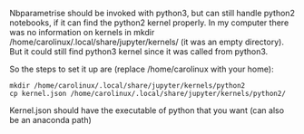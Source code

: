 Nbparametrise should be invoked with python3, but can still handle python2 notebooks, if
it can find the python2 kernel properly. In my computer there was no information on kernels 
in mkdir /home/carolinux/.local/share/jupyter/kernels/ (it was an empty directory). But it could
still find python3 kernel since it was called from python3.

So the steps to set it up are (replace /home/carolinux with your home):
```
mkdir /home/carolinux/.local/share/jupyter/kernels/python2
cp kernel.json /home/carolinux/.local/share/jupyter/kernels/python2/
```

Kernel.json should have the executable of python that you want (can also be an anaconda path)

